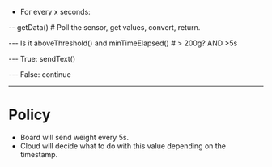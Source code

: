 - For every x seconds:

-- getData() # Poll the sensor, get values, convert, return.

--- Is it aboveThreshold() and minTimeElapsed() # > 200g? AND >5s

--- True: sendText()

--- False: continue

--------------------------
# Policy
- Board will send weight every 5s.
- Cloud will decide what to do with this value depending on the timestamp.

